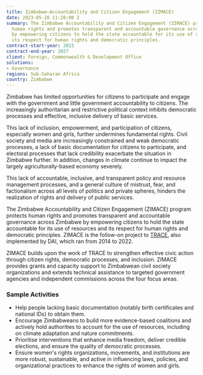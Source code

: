 ```yaml
---
title: Zimbabwe—Accountability and Citizen Engagement (ZIMACE)
date: 2023-05-26 11:28:00 Z
summary: The Zimbabwe Accountability and Citizen Engagement (ZIMACE) program protecst
  human rights and promotes transparent and accountable governance across Zimbabwe
  by empowering citizens to hold the state accountable for its use of resources and
  its respect for human rights and democratic principles.
contract-start-year: 2023
contract-end-year: 2027
client: Foreign, Commonwealth & Development Office
solutions:
- Governance
regions: Sub-Saharan Africa
country: Zimbabwe
---
```


Zimbabwe has limited opportunities for citizens to participate and engage with the government and little government accountability to citizens. The increasingly authoritarian and restrictive political context inhibits democratic processes and effective, inclusive delivery of basic services.

This lack of inclusion, empowerment, and participation of citizens, especially women and girls, further undermines fundamental rights. Civil society and media are increasingly constrained and weak democratic processes, a lack of basic documentation for citizens to participate, and electoral processes that lack credibility exacerbate the situation in Zimbabwe further. In addition, changes in climate continue to impact the largely agriculturally-based economy severely.

This lack of accountable, inclusive, and transparent policy and resource management processes, and a general culture of mistrust, fear, and factionalism across all levels of politics and private spheres, hinders the realization of rights and delivery of public services.

The Zimbabwe Accountability and Citizen Engagement (ZIMACE) program protects human rights and promotes transparent and accountable governance across Zimbabwe by empowering citizens to hold the state accountable for its use of resources and its respect for human rights and democratic principles. ZIMACE is the follow-on project to [TRACE](https://www.dai.com/our-work/projects/zimbabwe-transparency-responsiveness-accountability-and-citizen-engagement-trace), also implemented by DAI, which ran from 2014 to 2022.

ZIMACE builds upon the work of TRACE to strengthen effective civic action through citizen rights, democratic processes, and inclusion. ZIMACE provides grants and capacity support to Zimbabwean civil society organizations and extends technical assistance to targeted government agencies and independent commissions across the four focus areas.

### Sample Activities

* Help people lacking basic documentation (notably birth certificates and national IDs) to obtain them.
* Encourage Zimbabweans to build more evidence-based coalitions and actively hold authorities to account for the use of resources, including on climate adaptation and nature commitments.
* Prioritise interventions that enhance media freedom, deliver credible elections, and ensure the quality of democratic processes.
* Ensure women's rights organizations, movements, and institutions are more robust, sustainable, and active in influencing laws, policies, and organizational practices to enhance the rights of women and girls.
